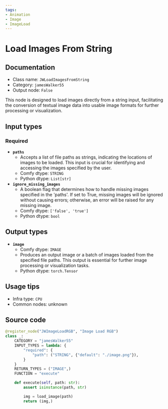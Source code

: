 ```yaml
---
tags:
- Animation
- Image
- ImageLoad
---
```


# Load Images From String
## Documentation
- Class name: `JWLoadImagesFromString`
- Category: `jamesWalker55`
- Output node: `False`

This node is designed to load images directly from a string input, facilitating the conversion of textual image data into usable image formats for further processing or visualization.
## Input types
### Required
- **`paths`**
    - Accepts a list of file paths as strings, indicating the locations of images to be loaded. This input is crucial for identifying and accessing the images specified by the user.
    - Comfy dtype: `STRING`
    - Python dtype: `List[str]`
- **`ignore_missing_images`**
    - A boolean flag that determines how to handle missing images specified in the 'paths'. If set to True, missing images will be ignored without causing errors; otherwise, an error will be raised for any missing image.
    - Comfy dtype: `['false', 'true']`
    - Python dtype: `bool`
## Output types
- **`image`**
    - Comfy dtype: `IMAGE`
    - Produces an output image or a batch of images loaded from the specified file paths. This output is essential for further image processing or visualization tasks.
    - Python dtype: `torch.Tensor`
## Usage tips
- Infra type: `CPU`
- Common nodes: unknown


## Source code
```python
@register_node("JWImageLoadRGB", "Image Load RGB")
class _:
    CATEGORY = "jamesWalker55"
    INPUT_TYPES = lambda: {
        "required": {
            "path": ("STRING", {"default": "./image.png"}),
        }
    }
    RETURN_TYPES = ("IMAGE",)
    FUNCTION = "execute"

    def execute(self, path: str):
        assert isinstance(path, str)

        img = load_image(path)
        return (img,)

```
